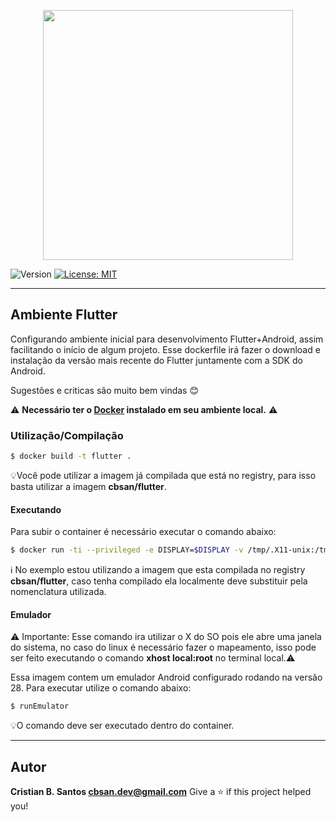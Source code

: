 <p align="center"><a href="#" target="_blank"><img src="https://flutter.dev/assets/flutter-lockup-1caf6476beed76adec3c477586da54de6b552b2f42108ec5bc68dc63bae2df75.png" width="400"></a></p>

![Version](https://img.shields.io/badge/version-1.0.0-blue.svg?cacheSeconds=2592000)
[![License: MIT](https://img.shields.io/badge/License-MIT-yellow.svg)](#)

---

## Ambiente Flutter

Configurando ambiente inicial para desenvolvimento Flutter+Android, assim facilitando o início de algum projeto.
Esse dockerfile irá fazer o download e instalação da versão mais recente do Flutter juntamente com a SDK do Android.

Sugestões e criticas são muito bem vindas :blush:

⚠️ **Necessário ter o [Docker](https://docs.docker.com/engine/) instalado em seu ambiente local.** ⚠️

### Utilização/Compilação

```sh
$ docker build -t flutter .
```

💡Você pode utilizar a imagem já compilada que está no registry, para isso basta utilizar a imagem **cbsan/flutter**.

#### Executando

Para subir o container é necessário executar o comando abaixo:

```sh
$ docker run -ti --privileged -e DISPLAY=$DISPLAY -v /tmp/.X11-unix:/tmp/.X11-unix -v /dev:/dev cbsan/flutter bash
```

ℹ️ No exemplo estou utilizando a imagem que esta compilada no registry **cbsan/flutter**, caso tenha compilado ela localmente deve substituir pela nomenclatura utilizada.

#### Emulador

⚠️ Importante: Esse comando ira utilizar o X do SO pois ele abre uma janela do sistema, no caso do linux é necessário fazer o mapeamento, isso pode ser feito executando o comando **xhost local:root** no terminal local.:warning:

Essa imagem contem um emulador Android configurado rodando na versão 28. Para executar utilize o comando abaixo:

```sh
$ runEmulator
```

💡O comando deve ser executado dentro do container.

---

## Autor

**Cristian B. Santos <cbsan.dev@gmail.com>**
Give a ⭐️ if this project helped you!
